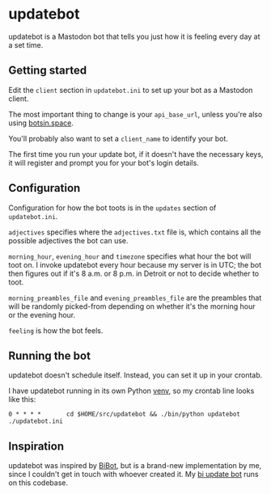 # updatebot

updatebot is a Mastodon bot that tells you just how it is feeling every day at a set time.

## Getting started

Edit the `client` section in `updatebot.ini` to set up your bot as a Mastodon client.

The most important thing to change is your `api_base_url`, unless you're also using [botsin.space](https://botsin.space/).

You'll probably also want to set a `client_name` to identify your bot.

The first time you run your update bot, if it doesn't have the necessary keys, it will register and prompt you for your bot's login details.

## Configuration

Configuration for how the bot toots is in the `updates` section of `updatebot.ini`.

`adjectives` specifies where the `adjectives.txt` file is, which contains all the possible adjectives the bot can use.

`morning_hour`, `evening_hour` and `timezone` specifies what hour the bot will toot on. I invoke updatebot every hour because my server is in UTC; the bot then figures out if it's 8 a.m. or 8 p.m. in Detroit or not to decide whether to toot.

`morning_preambles_file` and `evening_preambles_file` are the preambles that will be randomly picked-from depending on whether it's the morning hour or the evening hour.

`feeling` is how the bot feels.

## Running the bot

updatebot doesn't schedule itself. Instead, you can set it up in your crontab.

I have updatebot running in its own Python [venv](https://docs.python.org/3/library/venv.html), so my crontab line looks like this:

```
0 * * * *       cd $HOME/src/updatebot && ./bin/python updatebot ./updatebot.ini
```

## Inspiration

updatebot was inspired by [BiBot](https://twitter.com/biupdatebot), but is a brand-new implementation by me, since I couldn't get in touch with whoever created it. My [bi update bot](https://botsin.space/@biupdatebot) runs on this codebase.
